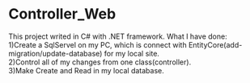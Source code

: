 # Controller_Web
This project writed in C# with .NET framework. 
What I have done: <br/>
1)Create a SqlServel on my PC, which is connect with EntityCore(add-migration/update-database) 
for my local site. <br/>
2)Control all of my changes from one class(controller). <br/>
3)Make Create and Read in my local database.
